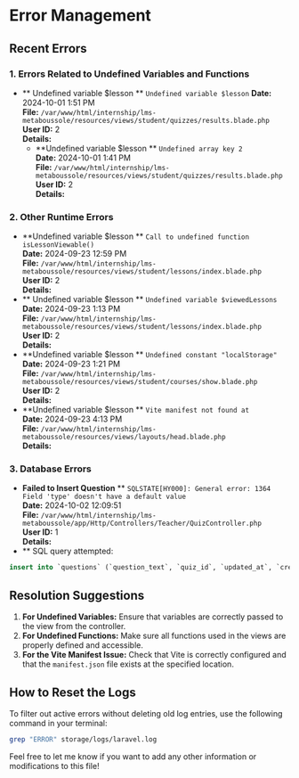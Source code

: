 # Error Management

## Recent Errors

### 1. Errors Related to Undefined Variables and Functions

- ** Undefined variable $lesson
** `Undefined variable $lesson`
  **Date:** 2024-10-01 1:51 PM  
  **File:** `/var/www/html/internship/lms-metaboussole/resources/views/student/quizzes/results.blade.php`  
  **User ID:** 2  
  **Details:**  
  - **Undefined variable $lesson
** `Undefined array key 2`  
**Date:** 2024-10-01 1:41 PM  
**File:** `/var/www/html/internship/lms-metaboussole/resources/views/student/quizzes/results.blade.php`  
**User ID:** 2  
**Details:**

### 2. Other Runtime Errors

- **Undefined variable $lesson
** `Call to undefined function isLessonViewable()`  
**Date:** 2024-09-23 12:59 PM  
**File:** `/var/www/html/internship/lms-metaboussole/resources/views/student/lessons/index.blade.php`  
**User ID:** 2  
**Details:**  
- ** Undefined variable $lesson
** `Undefined variable $viewedLessons`
**Date:** 2024-09-23 1:13 PM  
**File:** `/var/www/html/internship/lms-metaboussole/resources/views/student/lessons/index.blade.php`  
**User ID:** 2  
**Details:**  
- **Undefined variable $lesson
** `Undefined constant "localStorage"`  
**Date:** 2024-09-23 1:21 PM  
**File:** `/var/www/html/internship/lms-metaboussole/resources/views/student/courses/show.blade.php`  
**User ID:** 2  
**Details:**  
- **Undefined variable $lesson
** `Vite manifest not found at`  
**Date:** 2024-09-23 4:13 PM  
**File:** `/var/www/html/internship/lms-metaboussole/resources/views/layouts/head.blade.php`  
**Details:**

### 3. Database Errors

- **Failed to Insert Question**
** `SQLSTATE[HY000]: General error: 1364 Field 'type' doesn't have a default value`  
**Date:** 2024-10-02 12:09:51  
**File:** `/var/www/html/internship/lms-metaboussole/app/Http/Controllers/Teacher/QuizController.php`  
**User ID:** 1  
**Details:**  
- ** SQL query attempted:  

```sql
insert into `questions` (`question_text`, `quiz_id`, `updated_at`, `created_at`) values (Where?, 25, 2024-10-02 12:09:51, 2024-10-02 12:09:51)
```

## Resolution Suggestions

1. **For Undefined Variables:** Ensure that variables are correctly passed to the view from the controller.
2. **For Undefined Functions:** Make sure all functions used in the views are properly defined and accessible.
3. **For the Vite Manifest Issue:** Check that Vite is correctly configured and that the `manifest.json` file exists at the specified location.

## How to Reset the Logs

To filter out active errors without deleting old log entries, use the following command in your terminal:

```bash
grep "ERROR" storage/logs/laravel.log
```

Feel free to let me know if you want to add any other information or modifications to this file!
